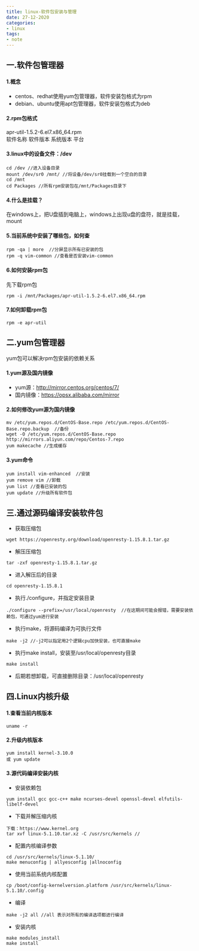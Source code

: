 ```yaml
---
title: linux-软件包安装与管理
date: 27-12-2020
categories: 
- linux
tags:
- note
---
```


## 一.软件包管理器
#### 1.概念
 - centos、redhat使用yum包管理器，软件安装包格式为rpm
 - debian、ubuntu使用apt包管理器，软件安装包格式为deb

#### 2.rpm包格式
 apr-util-1.5.2-6.el7.x86_64.rpm  
 软件名称 软件版本 系统版本 平台
#### 3.linux中的设备文件：/dev
 ```
cd /dev //进入设备目录
mount /dev/sr0 /mnt/ //将设备/dev/sr0挂载到一个空白的目录
cd /mnt
cd Packages //所有rpm安装包在/mnt/Packages目录下
```
#### 4.什么是挂载？
 在windows上，把U盘插到电脑上，windows上出现u盘的盘符，就是挂载，mount

#### 5.当前系统中安装了哪些包，如何查
```
rpm -qa | more  //分屏显示所有已安装的包
rpm -q vim-common //查看是否安装vim-common
```
#### 6.如何安装rpm包
先下载rpm包
```
rpm -i /mnt/Packages/apr-util-1.5.2-6.el7.x86_64.rpm
```
#### 7.如何卸载rpm包
```
rpm -e apr-util
```

## 二.yum包管理器
yum包可以解决rpm包安装的依赖关系  

#### 1.yum源及国内镜像
- yum源：http://mirror.centos.org/centos/7/
- 国内镜像：https://opsx.alibaba.com/mirror
#### 2.如何修改yum源为国内镜像
```
mv /etc/yum.repos.d/CentOS-Base.repo /etc/yum.repos.d/CentOS-Base.repo.backup  //备份
wget -O /etc/yum.repos.d/CentOS-Base.repo http://mirrors.aliyun.com/repo/Centos-7.repo
yum makecache //生成缓存
```
#### 3.yum命令
```
yum install vim-enhanced  //安装
yum remove vim //卸载
yum list //查看已安装的包
yum update //升级所有软件包
```

## 三.通过源码编译安装软件包
- 获取压缩包
```
wget https://openresty.org/download/openresty-1.15.8.1.tar.gz
```
- 解压压缩包
```
tar -zxf openresty-1.15.8.1.tar.gz
```
- 进入解压后的目录
```
cd openresty-1.15.8.1
```
- 执行./configure，并指定安装目录
```
./configure --prefix=/usr/local/openresty  //在这期间可能会报错，需要安装依赖包，可通过yum进行安装
```
- 执行make，将源码编译为可执行文件
```
make -j2 //-j2可以指定用2个逻辑cpu加快安装，也可直接make
```
- 执行make install，安装至/usr/local/openresty目录
```
make install
```
- 后期若想卸载，可直接删除目录：/usr/local/openresty

## 四.Linux内核升级
#### 1.查看当前内核版本
```
uname -r
```
#### 2.升级内核版本
```
yum install kernel-3.10.0
或 yum update
```
#### 3.源代码编译安装内核
- 安装依赖包
```
yum install gcc gcc-c++ make ncurses-devel openssl-devel elfutils-libelf-devel
```
- 下载并解压缩内核
```
下载：https://www.kernel.org
tar xvf linux-5.1.10.tar.xz -C /usr/src/kernels //
```
- 配置内核编译参数
```
cd /usr/src/kernels/linux-5.1.10/
make menuconfig | allyesconfig |allnoconfig
```
- 使用当前系统内核配置
```
cp /boot/config-kernelversion.platform /usr/src/kernels/linux-5.1.10/.config
```
- 编译
```
make -j2 all //all 表示对所有的编译选项都进行编译
```
- 安装内核
```
make modules_install
make install
```